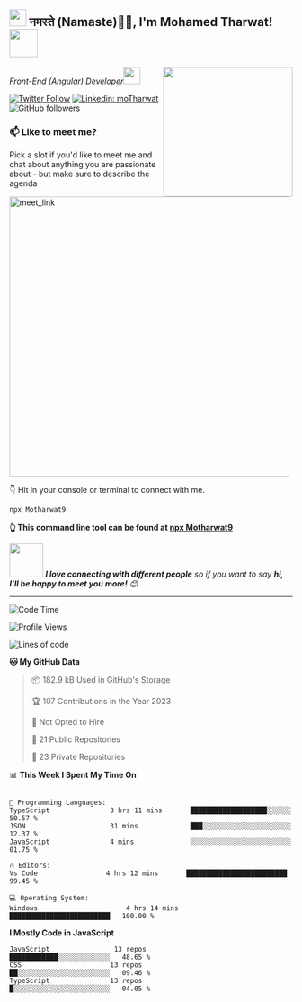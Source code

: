 <h2><img src="https://emojis.slackmojis.com/emojis/images/1531849430/4246/blob-sunglasses.gif?1531849430" width="30"/> नमस्ते (Namaste)🙏🏻, I'm Mohamed Tharwat! <img src="https://media.giphy.com/media/12oufCB0MyZ1Go/giphy.gif" width="50"></h2>
<img align='right' src="https://media.giphy.com/media/M9gbBd9nbDrOTu1Mqx/giphy.gif" width="230">
<p><em>Front-End (Angular) Developer<img src="https://media.giphy.com/media/WUlplcMpOCEmTGBtBW/giphy.gif" width="30"> 
</em></p>

[![Twitter Follow](https://img.shields.io/twitter/follow/mohamed?label=Follow)](https://twitter.com/Motharwat9)
[![Linkedin: moTharwat](https://img.shields.io/badge/-Mohamed-blue?style=flat-square&logo=Linkedin&logoColor=white&link=https://www.linkedin.com/in/Mohamed-p-singh/)](https://www.linkedin.com/in/mohamed-tharwat-8823611b5/)
![GitHub followers](https://img.shields.io/github/followers/Motharwat9?label=Follow&style=social)


### 📫 Like to meet me?

Pick a slot if you'd like to meet me and chat about anything you are passionate about - but make sure to describe the agenda

<a href="https://calendly.com/anmol098/30min" target="_blank"><img width="498" alt="meet_link" src="https://user-images.githubusercontent.com/15426564/144297439-f530f383-e73e-41e0-9914-a9b7d3f432e5.png"></a>

👇 Hit in your console or terminal to connect with me.

```bash
npx Motharwat9
```
**👆 This command line tool can be found at [npx Motharwat9](https://github.com/motharwat9)**

<img src="https://media.giphy.com/media/LnQjpWaON8nhr21vNW/giphy.gif" width="60"> <em><b>I love connecting with different people</b> so if you want to say <b>hi, I'll be happy to meet you more!</b> 😊</em>

---
<!--START_SECTION:waka-->
![Code Time](http://img.shields.io/badge/Code%20Time-2%2C505%20hrs%203%20mins-blue)

![Profile Views](http://img.shields.io/badge/Profile%20Views-1050-blue)

![Lines of code](https://img.shields.io/badge/From%20Hello%20World%20I%27ve%20Written-4.8%20million%20lines%20of%20code-blue)

**🐱 My GitHub Data** 

> 📦 182.9 kB Used in GitHub's Storage 
 > 
> 🏆 107 Contributions in the Year 2023
 > 
> 🚫 Not Opted to Hire
 > 
> 📜 21 Public Repositories 
 > 
> 🔑 23 Private Repositories 
 > 

📊 **This Week I Spent My Time On** 

```text

💬 Programming Languages: 
TypeScript               3 hrs 11 mins       ███████████████████░░░░░░   50.57 % 
JSON                     31 mins             ███░░░░░░░░░░░░░░░░░░░░░░   12.37 % 
JavaScript               4 mins              ░░░░░░░░░░░░░░░░░░░░░░░░░   01.75 % 

🔥 Editors: 
Vs Code                 4 hrs 12 mins       █████████████████████████   99.45 % 

💻 Operating System: 
Windows                      4 hrs 14 mins       █████████████████████████   100.00 % 
```

**I Mostly Code in JavaScript** 

```text
JavaScript                13 repos            ████████████░░░░░░░░░░░░░   48.65 % 
CSS                      13 repos             ██░░░░░░░░░░░░░░░░░░░░░░░   09.46 % 
TypeScript               13 repos             █░░░░░░░░░░░░░░░░░░░░░░░░   04.05 % 
```


